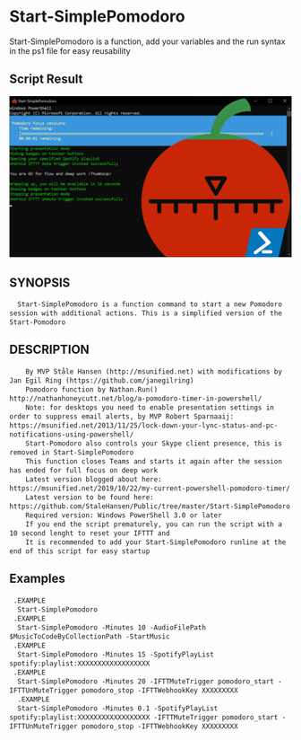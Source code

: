 # Start-SimplePomodoro

Start-SimplePomodoro is a function, add your variables and the run syntax in the ps1 file for easy reusability

## Script Result

![Start-SimplePomodoro](https://github.com/StaleHansen/Public/blob/master/Start-SimplePomodoro/Start-SimplePomodoro.PNG)

## SYNOPSIS
      Start-SimplePomodoro is a function command to start a new Pomodoro session with additional actions. This is a simplified version of the Start-Pomodoro 
## DESCRIPTION
        By MVP Ståle Hansen (http://msunified.net) with modifications by Jan Egil Ring (https://github.com/janegilring)
        Pomodoro function by Nathan.Run() http://nathanhoneycutt.net/blog/a-pomodoro-timer-in-powershell/
        Note: for desktops you need to enable presentation settings in order to suppress email alerts, by MVP Robert Sparnaaij: https://msunified.net/2013/11/25/lock-down-your-lync-status-and-pc-notifications-using-powershell/
        Start-Pomodoro also controls your Skype client presence, this is removed in Start-SimplePomodoro
        This function closes Teams and starts it again after the session has ended for full focus on deep work
        Latest version blogged about here: https://msunified.net/2019/10/22/my-current-powershell-pomodoro-timer/
        Latest version to be found here: https://github.com/StaleHansen/Public/tree/master/Start-SimplePomodoro
        Required version: Windows PowerShell 3.0 or later 
        If you end the script prematurely, you can run the script with a 10 second lenght to reset your IFTTT and 
        It is recommended to add your Start-SimplePomodoro runline at the end of this script for easy startup
  ## Examples      
     .EXAMPLE
      Start-SimplePomodoro
     .EXAMPLE
      Start-SimplePomodoro -Minutes 10 -AudioFilePath $MusicToCodeByCollectionPath -StartMusic
     .EXAMPLE
      Start-SimplePomodoro -Minutes 15 -SpotifyPlayList spotify:playlist:XXXXXXXXXXXXXXXXXX
     .EXAMPLE
      Start-SimplePomodoro -Minutes 20 -IFTTMuteTrigger pomodoro_start -IFTTUnMuteTrigger pomodoro_stop -IFTTWebhookKey XXXXXXXXX
      .EXAMPLE
      Start-SimplePomodoro -Minutes 0.1 -SpotifyPlayList spotify:playlist:XXXXXXXXXXXXXXXXXX -IFTTMuteTrigger pomodoro_start -IFTTUnMuteTrigger pomodoro_stop -IFTTWebhookKey XXXXXXXXX

